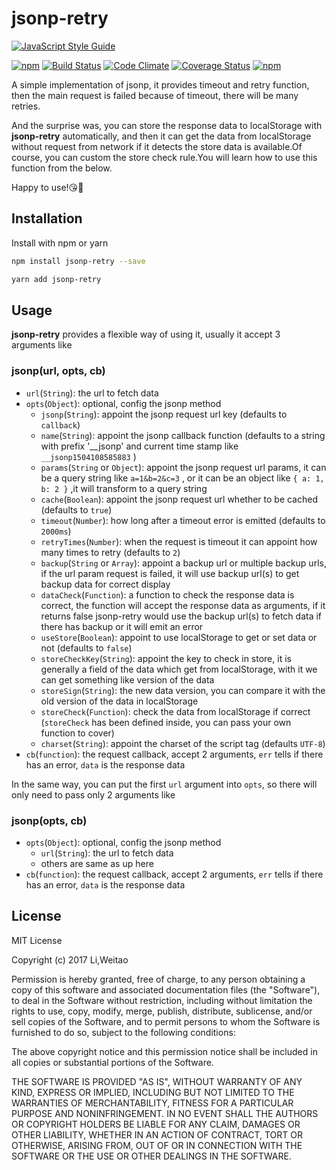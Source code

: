 # jsonp-retry

[![JavaScript Style Guide](https://cdn.rawgit.com/standard/standard/master/badge.svg)](https://github.com/standard/standard)

[![npm](https://img.shields.io/npm/v/jsonp-retry.svg?style=flat-square)](https://www.npmjs.com/package/jsonp-retry)
[![Build Status](https://img.shields.io/travis/luckyadam/jsonp-retry.svg?style=flat-square)](https://travis-ci.org/luckyadam/jsonp-retry)
[![Code Climate](https://img.shields.io/codeclimate/github/luckyadam/jsonp-retry.svg?style=flat-square)](https://codeclimate.com/github/luckyadam/jsonp-retry)
[![Coverage Status](https://img.shields.io/coveralls/luckyadam/jsonp-retry.svg?style=flat-square)](https://coveralls.io/github/luckyadam/jsonp-retry?branch=master)
[![npm](https://img.shields.io/npm/dw/jsonp-retry.svg?style=flat-square)](https://www.npmjs.com/package/jsonp-retry)

A simple implementation of jsonp, it provides timeout and retry function, then the main request is failed because of timeout, there will be many retries.

And the surprise was, you can store the response data to localStorage with **jsonp-retry** automatically, and then it can get the data from localStorage without request from network if it detects the store data is available.Of course, you can custom the store check rule.You will learn how to use this function from the below.

Happy to use!😘🤡

## Installation

Install with npm or yarn

``` bash
npm install jsonp-retry --save

yarn add jsonp-retry
```

## Usage

**jsonp-retry** provides a flexible way of using it, usually it accept 3 arguments like

### jsonp(url, opts, cb)

* `url`(`String`): the url to fetch data
* `opts`(`Object`): optional, config the jsonp method
  * `jsonp`(`String`): appoint the jsonp request url key (defaults to `callback`)
  * `name`(`String`): appoint the jsonp callback function (defaults to a string with prefix '__jsonp' and current time stamp like `__jsonp1504108585883` )
  * `params`(`String` or `Object`): appoint the jsonp request url params, it can be a query string like `a=1&b=2&c=3` , or it can be an object like `{ a: 1, b: 2 }` ,it will transform to a query string
  * `cache`(`Boolean`): appoint the jsonp request url whether to be cached (defaults to `true`)
  * `timeout`(`Number`): how long after a timeout error is emitted (defaults to `2000ms`)
  * `retryTimes`(`Number`): when the request is timeout it can appoint how many times to retry (defaults to `2`)
  * `backup`(`String` or `Array`): appoint a backup url or multiple backup urls, if the url param request is failed, it will use backup url(s) to get backup data for correct display
  * `dataCheck`(`Function`): a function to check the response data is correct, the function will accept the response data as arguments, if it returns false jsonp-retry would use the backup url(s) to fetch data if there has backup or it will emit an error
  * `useStore`(`Boolean`): appoint to use localStorage to get or set data or not (defaults to `false`)
  * `storeCheckKey`(`String`): appoint the key to check in store, it is generally a field of the data which get from localStorage, with it we can get something like version of the data
  * `storeSign`(`String`): the new data version, you can compare it with the old version of the data in localStorage
  * `storeCheck`(`Function`): check the data from localStorage if correct (`storeCheck` has been defined inside, you can pass your own function to cover)
  * `charset`(`String`): appoint the charset of the script tag (defaults `UTF-8`)
* `cb`(`function`): the request callback, accept 2 arguments, `err` tells if there has an error, `data` is the response data

In the same way, you can put the first `url` argument into `opts`, so there will only need to pass only 2 arguments like

### jsonp(opts, cb)

* `opts`(`Object`): optional, config the jsonp method
  * `url`(`String`): the url to fetch data
  * others are same as up here
* `cb`(`function`): the request callback, accept 2 arguments, `err` tells if there has an error, `data` is the response data

## License

MIT License

Copyright (c) 2017 Li,Weitao

Permission is hereby granted, free of charge, to any person obtaining a copy
of this software and associated documentation files (the "Software"), to deal
in the Software without restriction, including without limitation the rights
to use, copy, modify, merge, publish, distribute, sublicense, and/or sell
copies of the Software, and to permit persons to whom the Software is
furnished to do so, subject to the following conditions:

The above copyright notice and this permission notice shall be included in all
copies or substantial portions of the Software.

THE SOFTWARE IS PROVIDED "AS IS", WITHOUT WARRANTY OF ANY KIND, EXPRESS OR
IMPLIED, INCLUDING BUT NOT LIMITED TO THE WARRANTIES OF MERCHANTABILITY,
FITNESS FOR A PARTICULAR PURPOSE AND NONINFRINGEMENT. IN NO EVENT SHALL THE
AUTHORS OR COPYRIGHT HOLDERS BE LIABLE FOR ANY CLAIM, DAMAGES OR OTHER
LIABILITY, WHETHER IN AN ACTION OF CONTRACT, TORT OR OTHERWISE, ARISING FROM,
OUT OF OR IN CONNECTION WITH THE SOFTWARE OR THE USE OR OTHER DEALINGS IN THE
SOFTWARE.
